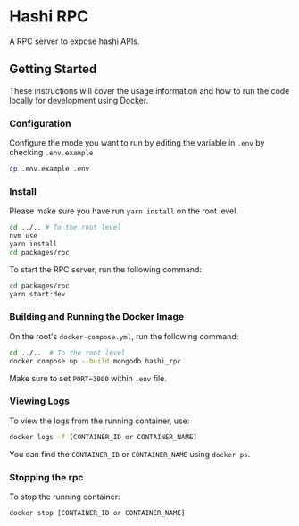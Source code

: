 # Hashi RPC

A RPC server to expose hashi APIs.

## Getting Started

These instructions will cover the usage information and how to run the code locally for development using Docker.

### Configuration

Configure the mode you want to run by editing the variable in `.env` by checking `.env.example`

```sh
cp .env.example .env
```

### Install

Please make sure you have run `yarn install` on the root level.

```sh
cd ../.. # To the root level
nvm use
yarn install
cd packages/rpc
```

To start the RPC server, run the following command:

```sh
cd packages/rpc
yarn start:dev
```

### Building and Running the Docker Image

On the root's `docker-compose.yml`, run the following command:

```sh
cd ../..  # To the root level
docker compose up --build mongodb hashi_rpc
```

Make sure to set `PORT=3000` within `.env` file.

### Viewing Logs

To view the logs from the running container, use:

```sh
docker logs -f [CONTAINER_ID or CONTAINER_NAME]
```

You can find the `CONTAINER_ID` or `CONTAINER_NAME` using `docker ps`.

### Stopping the rpc

To stop the running container:

```sh
docker stop [CONTAINER_ID or CONTAINER_NAME]
```